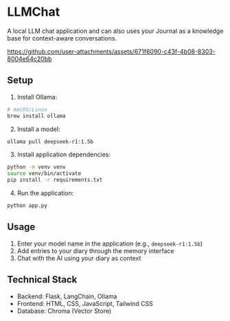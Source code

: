 # LLMChat

A local LLM chat application and can also uses your Journal as a knowledge base for context-aware conversations.


https://github.com/user-attachments/assets/671f6090-c43f-4b08-8303-8004e64c20bb



## Setup

1. Install Ollama:
```bash
# macOS/Linux
brew install ollama
```

2. Install a model:
```bash
ollama pull deepseek-r1:1.5b
```

3. Install application dependencies:
```bash
python -m venv venv
source venv/bin/activate  
pip install -r requirements.txt
```

4. Run the application:
```bash
python app.py
```

## Usage

1. Enter your model name in the application (e.g., `deepseek-r1:1.5b`)
2. Add entries to your diary through the memory interface
3. Chat with the AI using your diary as context

## Technical Stack

- Backend: Flask, LangChain, Ollama
- Frontend: HTML, CSS, JavaScript, Tailwind CSS
- Database: Chroma (Vector Store)

